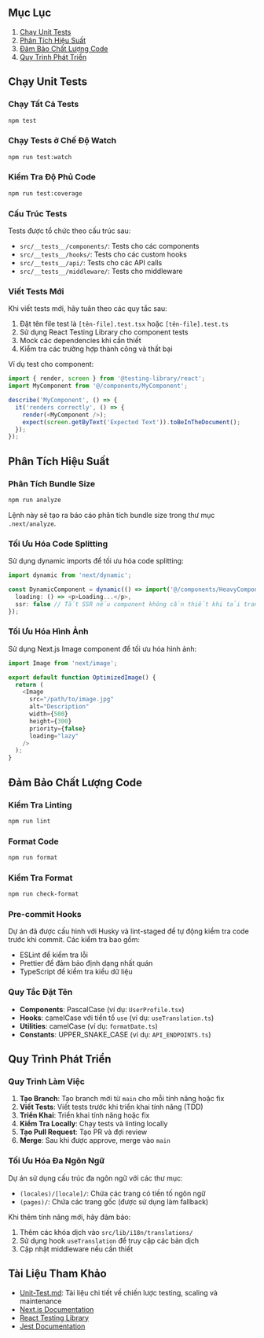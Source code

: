 
## Mục Lục
1. [Chạy Unit Tests](#chạy-unit-tests)
2. [Phân Tích Hiệu Suất](#phân-tích-hiệu-suất)
3. [Đảm Bảo Chất Lượng Code](#đảm-bảo-chất-lượng-code)
4. [Quy Trình Phát Triển](#quy-trình-phát-triển)

## Chạy Unit Tests

### Chạy Tất Cả Tests
```bash
npm test
```

### Chạy Tests ở Chế Độ Watch
```bash
npm run test:watch
```

### Kiểm Tra Độ Phủ Code
```bash
npm run test:coverage
```

### Cấu Trúc Tests
Tests được tổ chức theo cấu trúc sau:
- `src/__tests__/components/`: Tests cho các components
- `src/__tests__/hooks/`: Tests cho các custom hooks
- `src/__tests__/api/`: Tests cho các API calls
- `src/__tests__/middleware/`: Tests cho middleware

### Viết Tests Mới
Khi viết tests mới, hãy tuân theo các quy tắc sau:
1. Đặt tên file test là `[tên-file].test.tsx` hoặc `[tên-file].test.ts`
2. Sử dụng React Testing Library cho component tests
3. Mock các dependencies khi cần thiết
4. Kiểm tra các trường hợp thành công và thất bại

Ví dụ test cho component:
```typescript
import { render, screen } from '@testing-library/react';
import MyComponent from '@/components/MyComponent';

describe('MyComponent', () => {
  it('renders correctly', () => {
    render(<MyComponent />);
    expect(screen.getByText('Expected Text')).toBeInTheDocument();
  });
});
```

## Phân Tích Hiệu Suất

### Phân Tích Bundle Size
```bash
npm run analyze
```

Lệnh này sẽ tạo ra báo cáo phân tích bundle size trong thư mục `.next/analyze`.

### Tối Ưu Hóa Code Splitting
Sử dụng dynamic imports để tối ưu hóa code splitting:

```typescript
import dynamic from 'next/dynamic';

const DynamicComponent = dynamic(() => import('@/components/HeavyComponent'), {
  loading: () => <p>Loading...</p>,
  ssr: false // Tắt SSR nếu component không cần thiết khi tải trang ban đầu
});
```

### Tối Ưu Hóa Hình Ảnh
Sử dụng Next.js Image component để tối ưu hóa hình ảnh:

```typescript
import Image from 'next/image';

export default function OptimizedImage() {
  return (
    <Image
      src="/path/to/image.jpg"
      alt="Description"
      width={500}
      height={300}
      priority={false}
      loading="lazy"
    />
  );
}
```

## Đảm Bảo Chất Lượng Code

### Kiểm Tra Linting
```bash
npm run lint
```

### Format Code
```bash
npm run format
```

### Kiểm Tra Format
```bash
npm run check-format
```

### Pre-commit Hooks
Dự án đã được cấu hình với Husky và lint-staged để tự động kiểm tra code trước khi commit. Các kiểm tra bao gồm:
- ESLint để kiểm tra lỗi
- Prettier để đảm bảo định dạng nhất quán
- TypeScript để kiểm tra kiểu dữ liệu

### Quy Tắc Đặt Tên
- **Components**: PascalCase (ví dụ: `UserProfile.tsx`)
- **Hooks**: camelCase với tiền tố `use` (ví dụ: `useTranslation.ts`)
- **Utilities**: camelCase (ví dụ: `formatDate.ts`)
- **Constants**: UPPER_SNAKE_CASE (ví dụ: `API_ENDPOINTS.ts`)

## Quy Trình Phát Triển

### Quy Trình Làm Việc
1. **Tạo Branch**: Tạo branch mới từ `main` cho mỗi tính năng hoặc fix
2. **Viết Tests**: Viết tests trước khi triển khai tính năng (TDD)
3. **Triển Khai**: Triển khai tính năng hoặc fix
4. **Kiểm Tra Locally**: Chạy tests và linting locally
5. **Tạo Pull Request**: Tạo PR và đợi review
6. **Merge**: Sau khi được approve, merge vào `main`

### Tối Ưu Hóa Đa Ngôn Ngữ
Dự án sử dụng cấu trúc đa ngôn ngữ với các thư mục:
- `(locales)/[locale]/`: Chứa các trang có tiền tố ngôn ngữ
- `(pages)/`: Chứa các trang gốc (được sử dụng làm fallback)

Khi thêm tính năng mới, hãy đảm bảo:
1. Thêm các khóa dịch vào `src/lib/i18n/translations/`
2. Sử dụng hook `useTranslation` để truy cập các bản dịch
3. Cập nhật middleware nếu cần thiết



## Tài Liệu Tham Khảo
- [Unit-Test.md](./Unit-Test.md): Tài liệu chi tiết về chiến lược testing, scaling và maintenance
- [Next.js Documentation](https://nextjs.org/docs)
- [React Testing Library](https://testing-library.com/docs/react-testing-library/intro)
- [Jest Documentation](https://jestjs.io/docs/getting-started)
